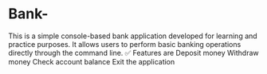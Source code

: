 # Bank-
This is a simple console-based bank application developed for learning and practice purposes. It allows users to perform basic banking operations directly through the command line.  ✅ Features are Deposit money  Withdraw money  Check account balance  Exit the application
